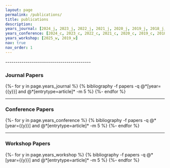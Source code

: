 ```yaml
---
layout: page
permalink: /publications/
title: publications
description: 
years_journal: [2024_j, 2023_j, 2022_j, 2021_j, 2020_j, 2019_j, 2018_j, 2017_j,2015_j, 2013_j]
years_conference: [2024_c, 2023_c, 2022_c, 2021_c, 2020_c, 2019_c, 2018_c, 2017_c, 2015_c, 2013_c]
years_workshop: [2025_w, 2019_w]
nav: true
nav_order: 1
---
```

<div class="publications">
 ------------------------------------------

  <h3>Journal Papers</h3>
  {%- for y in page.years_journal %}
    <!-- <h3 class="year">{{y}}</h3> -->
    {% bibliography -f papers -q @*[year={{y}}] and @*[entrytype=article]* -m 5 %}
  {%- endfor %}

 ------------------------------------------

  <h3>Conference Papers</h3>
  {%- for y in page.years_conference %}
    <!-- <h3 class="year">{{y}}</h3> -->
    {% bibliography -f papers -q @*[year={{y}}] and @*[entrytype=article]* -m 5 %}
  {%- endfor %}

 ------------------------------------------


  <h3>Workshop Papers</h3>
  {%- for y in page.years_workshop %}
    <!-- <h3 class="year">{{y}}</h3> -->
    {% bibliography -f papers -q @*[year={{y}}] and @*[entrytype=article]* -m 5 %}
  {%- endfor %}

</div>
